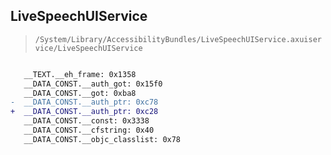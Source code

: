 ## LiveSpeechUIService

> `/System/Library/AccessibilityBundles/LiveSpeechUIService.axuiservice/LiveSpeechUIService`

```diff

   __TEXT.__eh_frame: 0x1358
   __DATA_CONST.__auth_got: 0x15f0
   __DATA_CONST.__got: 0xba8
-  __DATA_CONST.__auth_ptr: 0xc78
+  __DATA_CONST.__auth_ptr: 0xc28
   __DATA_CONST.__const: 0x3338
   __DATA_CONST.__cfstring: 0x40
   __DATA_CONST.__objc_classlist: 0x78

```
